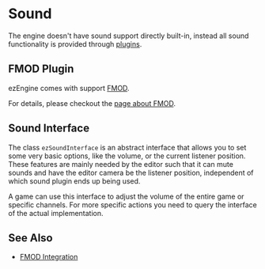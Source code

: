 # Sound

The engine doesn't have sound support directly built-in, instead all sound functionality is provided through [plugins](../custom-code/cpp/engine-plugins.md).

## FMOD Plugin

ezEngine comes with support [FMOD](https://www.fmod.com/).

For details, please checkout the [page about FMOD](fmod-overview.md).

## Sound Interface

The class `ezSoundInterface` is an abstract interface that allows you to set some very basic options, like the volume, or the current listener position. These features are mainly needed by the editor such that it can mute sounds and have the editor camera be the listener position, independent of which sound plugin ends up being used.

A game can use this interface to adjust the volume of the entire game or specific channels. For more specific actions you need to query the interface of the actual implementation.

## See Also

* [FMOD Integration](fmod-overview.md)
